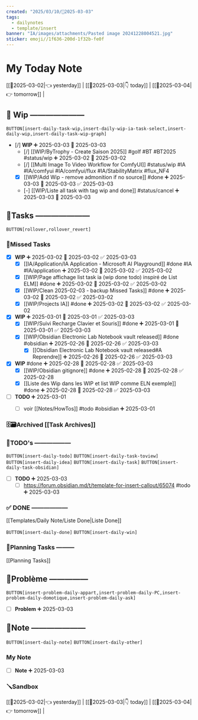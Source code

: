 ```yaml
---
created: "2025/03/10/📒2025-03-03"
tags:
  - dailynotes
  - template/insert
banner: "IA/images/attachments/Pasted image 20241228004521.jpg"
sticker: emoji//1f636-200d-1f32b-fe0f
---
```

# My Today Note

[[📒2025-03-02|👈 yesterday]] | [[📒2025-03-03|👇 today]] | [[📒2025-03-04|👉 tomorrow]] |

## 🚧 Wip ———————

`BUTTON[insert-daily-task-wip,insert-daily-wip-ia-task-select,insert-daily-wip,insert-daily-task-wip-graph]`

- [/] **WIP** ➕ 2025-03-03 🛫 2025-03-03
    - [/] [[WIP/ByTrophy - Create Saison 2025]] #golf #BT #BT2025 #status/wip  ➕ 2025-03-02 🛫 2025-03-02 
    - [/] [[Multi Image To Video Workflow for ComfyUI]] #status/wip #IA #IA/comfyui #IA/comfyui/flux #IA/StabilityMatrix #flux_NF4
	- [x] [[WIP/Add Wip - remove admonition if no source]] #done ➕ 2025-03-03 🛫 2025-03-03 ✅ 2025-03-03
    - [-] [[WIP/Liste all task with tag wip and done]] #status/cancel ➕ 2025-03-03 🛫 2025-03-03   


## 🚀Tasks ———————

`BUTTON[rollover,rollover_revert]`
### 🥷Missed Tasks
- [x] **WIP** ➕ 2025-03-02 🛫 2025-03-02 ✅ 2025-03-03
    - [x] [[IA/Application/IA Application - Microsoft AI Playground]] #done #IA #IA/application ➕ 2025-03-02 🛫 2025-03-02 ✅ 2025-03-02
    - [x] [[WIP/Page affichage list task ia (wip done todo) inspiré de List ELM]] #done ➕ 2025-03-02 🛫 2025-03-02 ✅ 2025-03-02
    - [x] [[WIP/Clean 2025-02-03 - backup Missed Tasks]] #done ➕ 2025-03-02 🛫 2025-03-02 ✅ 2025-03-02
    - [x] [[WIP/Projects IA]] #done ➕ 2025-03-02 🛫 2025-03-02 ✅ 2025-03-02
- [x] **WIP** ➕ 2025-03-01 🛫 2025-03-01 ✅ 2025-03-03
    - [x] [[WIP/Suivi Recharge Clavier et Souris]] #done ➕ 2025-03-01 🛫 2025-03-01 ✅ 2025-03-03
    - [x] [[WIP/Obsidian Electronic Lab Notebook vault released]] #done #obsidian ➕ 2025-02-26 🛫 2025-02-26 ✅ 2025-03-03
	    - [x] [[Obsidian Electronic Lab Notebook vault released#A Reprendre]] ➕ 2025-02-26 🛫 2025-02-26 ✅ 2025-03-03
- [x] **WIP** #done ➕ 2025-02-28 🛫 2025-02-28 ✅ 2025-03-03
    - [x] [[WIP/Obsidian gitignore]] #done  ➕ 2025-02-28 🛫 2025-02-28 ✅ 2025-02-28
    - [x] [[Liste des Wip dans les WIP et list WIP comme ELN exemple]] #done ➕ 2025-02-28 🛫 2025-02-28 ✅ 2025-03-03
- [ ] **TODO**  ➕ 2025-03-01
	- [ ] voir [[Notes/HowTos]]  #todo #obsidian  ➕ 2025-03-01 


### 🗄️🗃️Archived [[Task Archives]]
### 📎TODO's ——————

`BUTTON[insert-daily-todo]`    `BUTTON[insert-daily-task-toview]`    `BUTTON[insert-daily-idea]`    `BUTTON[insert-daily-task]`  `BUTTON[insert-daily-task-obsidian]`

- [ ] **TODO**  ➕ 2025-03-03
    - [ ] https://forum.obsidian.md/t/template-for-insert-callout/65074  #todo  ➕ 2025-03-03 
 
### ✅ DONE ——————

[[Templates/Daily Note/Liste Done|Liste Done]]

 `BUTTON[insert-daily-done]` `BUTTON[insert-daily-win]`
 

### 📅Planning Tasks ———

[[Planning Tasks]]





## 🚨Problème —————

`BUTTON[insert-problem-daily-appart,insert-problem-daily-PC,insert-problem-daily-domotique,insert-problem-daily-ask]`

- [ ] **Problem**  ➕ 2025-03-03
## 📝Note ———————

`BUTTON[insert-daily-note]` `BUTTON[insert-daily-other]`
### My Note

- [ ] **Note**  ➕ 2025-03-03

### 🪛Sandbox 







[[📒2025-03-02|👈 yesterday]] | [[📒2025-03-03|👇 today]] | [[📒2025-03-04|👉 tomorrow]] |
